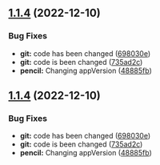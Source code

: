 ## [1.1.4](https://github.com/cyse7125-fall2022-group07/helm-chart/compare/v1.1.3...v1.1.4) (2022-12-10)


### Bug Fixes

* **git:** code has been changed ([698030e](https://github.com/cyse7125-fall2022-group07/helm-chart/commit/698030eeb9681cc27e72a2150ce6f9ca74e1b4d7))
* **git:** code is  been changed ([735ad2c](https://github.com/cyse7125-fall2022-group07/helm-chart/commit/735ad2c962d56124e032fefa0383d7d5cd6ddbb0))
* **pencil:** Changing appVersion ([48885fb](https://github.com/cyse7125-fall2022-group07/helm-chart/commit/48885fbe183f16d0fcf013563e929e44fae36c41))

## [1.1.4](https://github.com/cyse7125-fall2022-group07/helm-chart/compare/v1.1.3...v1.1.4) (2022-12-10)


### Bug Fixes

* **git:** code has been changed ([698030e](https://github.com/cyse7125-fall2022-group07/helm-chart/commit/698030eeb9681cc27e72a2150ce6f9ca74e1b4d7))
* **git:** code is  been changed ([735ad2c](https://github.com/cyse7125-fall2022-group07/helm-chart/commit/735ad2c962d56124e032fefa0383d7d5cd6ddbb0))
* **pencil:** Changing appVersion ([48885fb](https://github.com/cyse7125-fall2022-group07/helm-chart/commit/48885fbe183f16d0fcf013563e929e44fae36c41))
